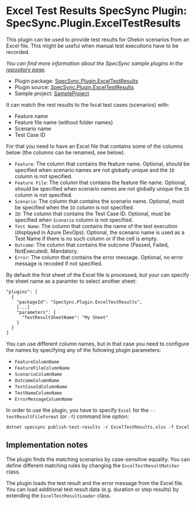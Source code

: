 # Excel Test Results SpecSync Plugin: SpecSync.Plugin.ExcelTestResults

This plugin can be used to provide test results for Ghekin scenarios from an Excel file. This might 
be useful when manual test executions have to be recorded.

*You can find more information about the SpecSync sample plugins in the [repository page](https://github.com/specsolutions/specsync-sample-plugins#readme).*

* Plugin package: [SpecSync.Plugin.ExcelTestResults](https://www.nuget.org/packages/SpecSync.Plugin.ExcelTestResults)
* Plugin source: [SpecSync.Plugin.ExcelTestResults](SpecSync.Plugin.ExcelTestResults)
* Sample project: [SampleProject](SampleProject)

It can match the rest results to the local test cases (scenarios) with:

* Feature name
* Feature file name (without folder names)
* Scenario name
* Test Case ID

For that you need to have an Excel file that contains some of the columns below (the columns can be renamed, see below).

* `Feature`: The column that contains the feature name. Optional, should be specified when scenario names are not globally unique and the `ID` column is not specified.
* `Feature File`: The column that contains the feature file name. Optional, should be specified when scenario names are not globally unique the `ID` column is not specified.
* `Scenario`: The column that contains the scenario name. Optional, must be specified when the `ID` column is not specified.
* `ID`: The column that contains the Test Case ID. Optional, must be specified when `Scenario` column is not specified.
* `Test Name`: The column that contains the name of the test execution (displayed in Azure DevOps). Optional, the scenario name is used as a Test Name if there is no such column or if the cell is empty.
* `Outcome`: The column that contains the outcome (Passed, Failed, NotExecuted). Mandatory.
* `Error`: The column that contains the error message. Optional, no error message is recoded if not specified.

By default the first sheet of the Excel file is processed, but your can specify the sheet name as a paramter to select another sheet:

```
"plugins": [
  {
    "packageId": "SpecSync.Plugin.ExcelTestResults",
    [...]
    "parameters": {
      "TestResultSheetName": "My Sheet"
    }
  }
]
```

You can use different column names, but in that case you need to configure the names by specifying any of the following plugin parameters:

* `FeatureColumnName`
* `FeatureFileColumnName`
* `ScenarioColumnName`
* `OutcomeColumnName`
* `TestCaseIdColumnName`
* `TestNameColumnName`
* `ErrorMessageColumnName`


In order to use the plugin, you have to specify `Excel` for the `--testResultFileFormat` (or `-f`) command line option:

```
dotnet specsync publish-test-results -r ExcelTestResults.xlsx -f Excel
```

## Implementation notes

The plugin finds the matching scenarios by case-sensitive equality. You can define different matching rules by changing the `ExcelTestResultMatcher` class.

The plugin loads the test result and the error message from the Excel file. You can load additional test result data (e.g. duration or step results) by extending the `ExcelTestResultLoader` class.
